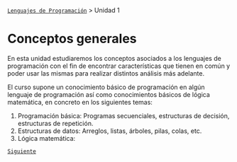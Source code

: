 [`Lenguajes de Programación`](../README.md) > Unidad 1

# Conceptos generales

En esta unidad estudiaremos los conceptos asociados a los lenguajes de programación con el fin de encontrar 
características que tienen en común y poder usar las mismas para realizar distintos análisis más adelante.

El curso supone un conocimiento básico de programación en algún lenguaje de programación así como conocimientos básicos
de lógica matemática, en concreto en los siguientes temas:

1. Programación básica: Programas secuenciales, estructuras de decisión, estructuras de repetición.
1. Estructuras de datos: Arreglos, listas, árboles, pilas, colas, etc.
1. Lógica matemática: 

[`Siguiente`](unidad01/README.md)

